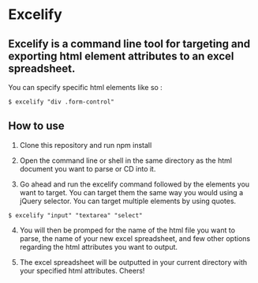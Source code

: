 # Excelify

## Excelify is a command line tool for targeting and exporting html element attributes to an excel spreadsheet.

You can specify specific html elements like so :
```
$ excelify "div .form-control"
```

## How to use

1) Clone this repository and run npm install

2) Open the command line or shell in the same directory as the html document you want to parse or CD into it.

3) Go ahead and run the excelify command followed by the elements you want to target. You can target them the same way you would using a jQuery selector. You can target multiple elements by using quotes.
```
$ excelify "input" "textarea" "select"
```

4) You will then be promped for the name of the html file you want to parse, the name of your new excel spreadsheet, and few other options regarding the html attributes you want to output.

5) The excel spreadsheet will be outputted in your current directory with your specified html attributes. Cheers!
